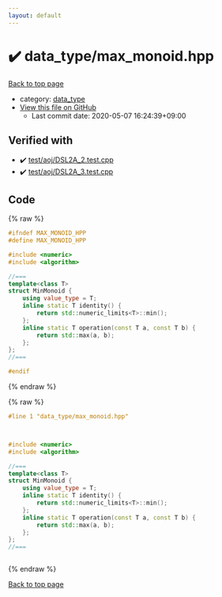 ```yaml
---
layout: default
---
```


<!-- mathjax config similar to math.stackexchange -->
<script type="text/javascript" async
  src="https://cdnjs.cloudflare.com/ajax/libs/mathjax/2.7.5/MathJax.js?config=TeX-MML-AM_CHTML">
</script>
<script type="text/x-mathjax-config">
  MathJax.Hub.Config({
    TeX: { equationNumbers: { autoNumber: "AMS" }},
    tex2jax: {
      inlineMath: [ ['$','$'] ],
      processEscapes: true
    },
    "HTML-CSS": { matchFontHeight: false },
    displayAlign: "left",
    displayIndent: "2em"
  });
</script>

<script type="text/javascript" src="https://cdnjs.cloudflare.com/ajax/libs/jquery/3.4.1/jquery.min.js"></script>
<script src="https://cdn.jsdelivr.net/npm/jquery-balloon-js@1.1.2/jquery.balloon.min.js" integrity="sha256-ZEYs9VrgAeNuPvs15E39OsyOJaIkXEEt10fzxJ20+2I=" crossorigin="anonymous"></script>
<script type="text/javascript" src="../../assets/js/copy-button.js"></script>
<link rel="stylesheet" href="../../assets/css/copy-button.css" />


# :heavy_check_mark: data_type/max_monoid.hpp

<a href="../../index.html">Back to top page</a>

* category: <a href="../../index.html#17f71d965fe9589ddbd11caf7182243e">data_type</a>
* <a href="{{ site.github.repository_url }}/blob/master/data_type/max_monoid.hpp">View this file on GitHub</a>
    - Last commit date: 2020-05-07 16:24:39+09:00




## Verified with

* :heavy_check_mark: <a href="../../verify/test/aoj/DSL2A_2.test.cpp.html">test/aoj/DSL2A_2.test.cpp</a>
* :heavy_check_mark: <a href="../../verify/test/aoj/DSL2A_3.test.cpp.html">test/aoj/DSL2A_3.test.cpp</a>


## Code

<a id="unbundled"></a>
{% raw %}
```cpp
#ifndef MAX_MONOID_HPP
#define MAX_MONOID_HPP

#include <numeric>
#include <algorithm>

//===
template<class T>
struct MinMonoid {
    using value_type = T;
    inline static T identity() {
        return std::numeric_limits<T>::min();
    };
    inline static T operation(const T a, const T b) {
        return std::max(a, b);
    };
};
//===

#endif

```
{% endraw %}

<a id="bundled"></a>
{% raw %}
```cpp
#line 1 "data_type/max_monoid.hpp"



#include <numeric>
#include <algorithm>

//===
template<class T>
struct MinMonoid {
    using value_type = T;
    inline static T identity() {
        return std::numeric_limits<T>::min();
    };
    inline static T operation(const T a, const T b) {
        return std::max(a, b);
    };
};
//===



```
{% endraw %}

<a href="../../index.html">Back to top page</a>

